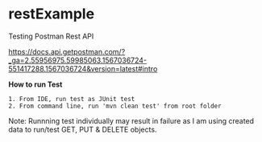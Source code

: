 # restExample
Testing Postman Rest API

https://docs.api.getpostman.com/?_ga=2.55956975.59985063.1567036724-551417288.1567036724&version=latest#intro

**How to run Test**

    1. From IDE, run test as JUnit test
    2. From command line, run 'mvn clean test' from root folder

Note: Runnning test individually may result in failure as I am using created data to run/test GET, PUT & DELETE objects.

